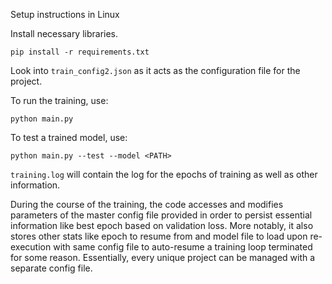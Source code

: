 Setup instructions in Linux

Install necessary libraries.

```pip install -r requirements.txt```

Look into `train_config2.json` as it acts as the configuration file for the project. 

To run the training, use:

```
python main.py
```

To test a trained model, use:

```
python main.py --test --model <PATH>
```

`training.log` will contain the log for the epochs of training as well as other information. 

During the course of the training, the code accesses and modifies parameters of the master config file provided in order to persist essential information like best epoch based on validation loss. More notably, it also stores other stats like epoch to resume from and model file to load upon re-execution with same config file to auto-resume a training loop terminated for some reason. Essentially, every unique project can be managed with a separate config file. 
